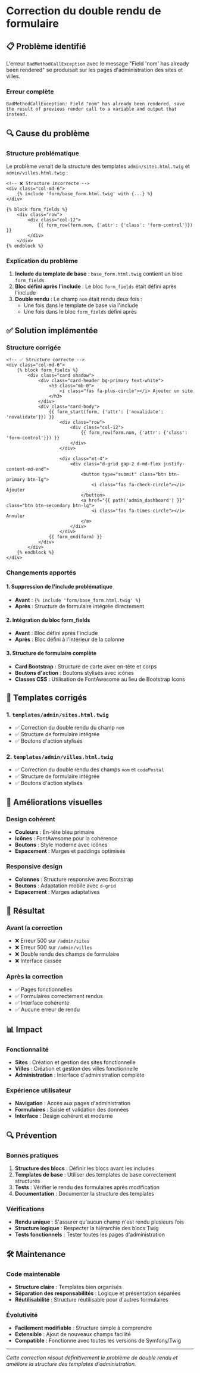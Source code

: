 # Correction du double rendu de formulaire

## 📋 Problème identifié

L'erreur `BadMethodCallException` avec le message "Field 'nom' has already been rendered" se produisait sur les pages d'administration des sites et villes.

### Erreur complète
```
BadMethodCallException: Field "nom" has already been rendered, save the result of previous render call to a variable and output that instead.
```

## 🔍 Cause du problème

### Structure problématique
Le problème venait de la structure des templates `admin/sites.html.twig` et `admin/villes.html.twig` :

```twig
<!-- ❌ Structure incorrecte -->
<div class="col-md-6">
    {% include 'form/base_form.html.twig' with {...} %}
</div>

{% block form_fields %}
    <div class="row">
        <div class="col-12">
            {{ form_row(form.nom, {'attr': {'class': 'form-control'}}) }}
        </div>
    </div>
{% endblock %}
```

### Explication du problème
1. **Include du template de base** : `base_form.html.twig` contient un bloc `form_fields`
2. **Bloc défini après l'include** : Le bloc `form_fields` était défini après l'include
3. **Double rendu** : Le champ `nom` était rendu deux fois :
   - Une fois dans le template de base via l'include
   - Une fois dans le bloc `form_fields` défini après

## ✅ Solution implémentée

### Structure corrigée
```twig
<!-- ✅ Structure correcte -->
<div class="col-md-6">
    {% block form_fields %}
        <div class="card shadow">
            <div class="card-header bg-primary text-white">
                <h3 class="mb-0">
                    <i class="fas fa-plus-circle"></i> Ajouter un site
                </h3>
            </div>
            <div class="card-body">
                {{ form_start(form, {'attr': {'novalidate': 'novalidate'}}) }}
                    <div class="row">
                        <div class="col-12">
                            {{ form_row(form.nom, {'attr': {'class': 'form-control'}}) }}
                        </div>
                    </div>

                    <div class="mt-4">
                        <div class="d-grid gap-2 d-md-flex justify-content-md-end">
                            <button type="submit" class="btn btn-primary btn-lg">
                                <i class="fas fa-check-circle"></i> Ajouter
                            </button>
                            <a href="{{ path('admin_dashboard') }}" class="btn btn-secondary btn-lg">
                                <i class="fas fa-times-circle"></i> Annuler
                            </a>
                        </div>
                    </div>
                {{ form_end(form) }}
            </div>
        </div>
    {% endblock %}
</div>
```

### Changements apportés

#### 1. Suppression de l'include problématique
- **Avant** : `{% include 'form/base_form.html.twig' %}`
- **Après** : Structure de formulaire intégrée directement

#### 2. Intégration du bloc form_fields
- **Avant** : Bloc défini après l'include
- **Après** : Bloc défini à l'intérieur de la colonne

#### 3. Structure de formulaire complète
- **Card Bootstrap** : Structure de carte avec en-tête et corps
- **Boutons d'action** : Boutons stylisés avec icônes
- **Classes CSS** : Utilisation de FontAwesome au lieu de Bootstrap Icons

## 🔧 Templates corrigés

### 1. `templates/admin/sites.html.twig`
- ✅ Correction du double rendu du champ `nom`
- ✅ Structure de formulaire intégrée
- ✅ Boutons d'action stylisés

### 2. `templates/admin/villes.html.twig`
- ✅ Correction du double rendu des champs `nom` et `codePostal`
- ✅ Structure de formulaire intégrée
- ✅ Boutons d'action stylisés

## 🎨 Améliorations visuelles

### Design cohérent
- **Couleurs** : En-tête bleu primaire
- **Icônes** : FontAwesome pour la cohérence
- **Boutons** : Style moderne avec icônes
- **Espacement** : Marges et paddings optimisés

### Responsive design
- **Colonnes** : Structure responsive avec Bootstrap
- **Boutons** : Adaptation mobile avec `d-grid`
- **Espacement** : Marges adaptatives

## 🚀 Résultat

### Avant la correction
- ❌ Erreur 500 sur `/admin/sites`
- ❌ Erreur 500 sur `/admin/villes`
- ❌ Double rendu des champs de formulaire
- ❌ Interface cassée

### Après la correction
- ✅ Pages fonctionnelles
- ✅ Formulaires correctement rendus
- ✅ Interface cohérente
- ✅ Aucune erreur de rendu

## 📊 Impact

### Fonctionnalité
- **Sites** : Création et gestion des sites fonctionnelle
- **Villes** : Création et gestion des villes fonctionnelle
- **Administration** : Interface d'administration complète

### Expérience utilisateur
- **Navigation** : Accès aux pages d'administration
- **Formulaires** : Saisie et validation des données
- **Interface** : Design cohérent et moderne

## 🔍 Prévention

### Bonnes pratiques
1. **Structure des blocs** : Définir les blocs avant les includes
2. **Templates de base** : Utiliser des templates de base correctement structurés
3. **Tests** : Vérifier le rendu des formulaires après modification
4. **Documentation** : Documenter la structure des templates

### Vérifications
- **Rendu unique** : S'assurer qu'aucun champ n'est rendu plusieurs fois
- **Structure logique** : Respecter la hiérarchie des blocs Twig
- **Tests fonctionnels** : Tester toutes les pages d'administration

## 🛠️ Maintenance

### Code maintenable
- **Structure claire** : Templates bien organisés
- **Séparation des responsabilités** : Logique et présentation séparées
- **Réutilisabilité** : Structure réutilisable pour d'autres formulaires

### Évolutivité
- **Facilement modifiable** : Structure simple à comprendre
- **Extensible** : Ajout de nouveaux champs facilité
- **Compatible** : Fonctionne avec toutes les versions de Symfony/Twig

---

*Cette correction résout définitivement le problème de double rendu et améliore la structure des templates d'administration.*
